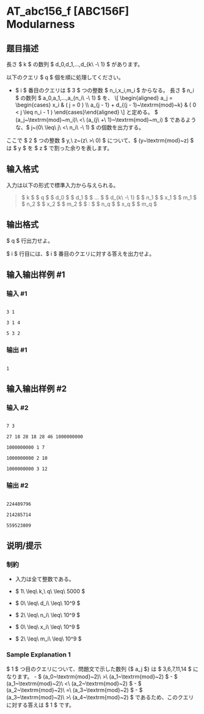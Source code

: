 # AT_abc156_f [ABC156F] Modularness

## 题目描述

[problemUrl]: https://atcoder.jp/contests/abc156/tasks/abc156_f

長さ $ k $ の数列 $ d_0,d_1,...,d_{k\ -\ 1} $ があります。

以下のクエリ $ q $ 個を順に処理してください。

- $ i $ 番目のクエリは $ 3 $ つの整数 $ n_i,x_i,m_i $ からなる。 長さ $ n_i $ の数列 $ a_0,a_1,...,a_{n_i\ -\ 1} $ を、 \\\[ \\begin{aligned} a\_j = \\begin{cases} x\_i &amp; ( j = 0 ) \\\\ a\_{j - 1} + d\_{(j - 1)~\\textrm{mod}~k} &amp; ( 0 &lt; j \\leq n\_i - 1 ) \\end{cases}\\end{aligned} \\\] と定める。 $ (a_j~\textrm{mod}~m_i)\ <\ (a_{j\ +\ 1}~\textrm{mod}~m_i) $ であるような、$ j~(0\ \leq\ j\ <\ n_i\ -\ 1) $ の個数を出力する。

ここで $ 2 $ つの整数 $ y,\ z~(z\ >\ 0) $ について、$ (y~\textrm{mod}~z) $ は $ y $ を $ z $ で割った余りを表します。

## 输入格式

入力は以下の形式で標準入力から与えられる。

> $ k $ $ q $ $ d_0 $ $ d_1 $ $ ... $ $ d_{k\ -\ 1} $ $ n_1 $ $ x_1 $ $ m_1 $ $ n_2 $ $ x_2 $ $ m_2 $ $ : $ $ n_q $ $ x_q $ $ m_q $

## 输出格式

$ q $ 行出力せよ。

$ i $ 行目には、$ i $ 番目のクエリに対する答えを出力せよ。

## 输入输出样例 #1

### 输入 #1

```
3 1
3 1 4
5 3 2
```

### 输出 #1

```
1
```

## 输入输出样例 #2

### 输入 #2

```
7 3
27 18 28 18 28 46 1000000000
1000000000 1 7
1000000000 2 10
1000000000 3 12
```

### 输出 #2

```
224489796
214285714
559523809
```

## 说明/提示

### 制約

- 入力は全て整数である。
- $ 1\ \leq\ k,\ q\ \leq\ 5000 $
- $ 0\ \leq\ d_i\ \leq\ 10^9 $
- $ 2\ \leq\ n_i\ \leq\ 10^9 $
- $ 0\ \leq\ x_i\ \leq\ 10^9 $
- $ 2\ \leq\ m_i\ \leq\ 10^9 $

### Sample Explanation 1

$ 1 $ つ目のクエリについて、問題文で示した数列 {$ a_j $} は $ 3,6,7,11,14 $ になります。 - $ (a_0~\textrm{mod}~2)\ >\ (a_1~\textrm{mod}~2) $ - $ (a_1~\textrm{mod}~2)\ <\ (a_2~\textrm{mod}~2) $ - $ (a_2~\textrm{mod}~2)\ =\ (a_3~\textrm{mod}~2) $ - $ (a_3~\textrm{mod}~2)\ >\ (a_4~\textrm{mod}~2) $ であるため、このクエリに対する答えは $ 1 $ です。